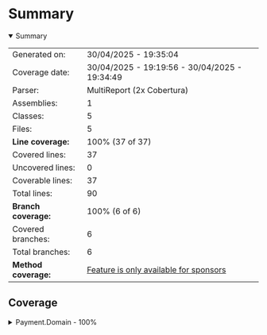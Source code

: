 # Summary
<details open><summary>Summary</summary>

|||
|:---|:---|
| Generated on: | 30/04/2025 - 19:35:04 |
| Coverage date: | 30/04/2025 - 19:19:56 - 30/04/2025 - 19:34:49 |
| Parser: | MultiReport (2x Cobertura) |
| Assemblies: | 1 |
| Classes: | 5 |
| Files: | 5 |
| **Line coverage:** | 100% (37 of 37) |
| Covered lines: | 37 |
| Uncovered lines: | 0 |
| Coverable lines: | 37 |
| Total lines: | 90 |
| **Branch coverage:** | 100% (6 of 6) |
| Covered branches: | 6 |
| Total branches: | 6 |
| **Method coverage:** | [Feature is only available for sponsors](https://reportgenerator.io/pro) |

</details>

## Coverage
<details><summary>Payment.Domain - 100%</summary>

|**Name**|**Line**|**Branch**|
|:---|---:|---:|
|**Payment.Domain**|**100%**|**100%**|
|Payment.Domain.CashPaymentStrategy|100%||
|Payment.Domain.CreditCardPaymentStrategy|100%||
|Payment.Domain.DebitCardPaymentStrategy|100%||
|Payment.Domain.PaymentContext|100%||
|Payment.Domain.PaymentService|100%|100%|

</details>
